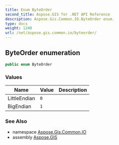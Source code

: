 ```yaml
---
title: Enum ByteOrder
second_title: Aspose.GIS for .NET API Reference
description: Aspose.Gis.Common.IO.ByteOrder enum. 
type: docs
weight: 1240
url: /net/aspose.gis.common.io/byteorder/
---
```

## ByteOrder enumeration

```csharp
public enum ByteOrder
```

### Values

| Name | Value | Description |
| --- | --- | --- |
| LittleEndian | `0` |  |
| BigEndian | `1` |  |

### See Also

* namespace [Aspose.Gis.Common.IO](../../aspose.gis.common.io/)
* assembly [Aspose.GIS](../../)



